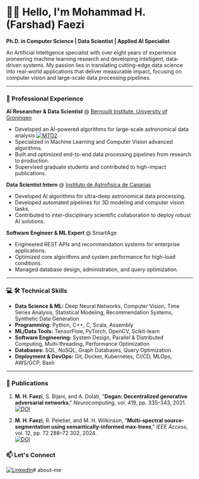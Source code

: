 # 👋🏽 Hello, I'm Mohammad H. (Farshad) Faezi

**Ph.D. in Computer Science | Data Scientist | Applied AI Specialist**

An Artificial Intelligence specialist with over eight years of experience pioneering machine learning research and developing intelligent, data-driven systems. My passion lies in translating cutting-edge data science into real-world applications that deliver measurable impact, focusing on computer vision and large-scale data processing pipelines.

---

### 🚀 Professional Experience

**AI Researcher & Data Scientist** @ [Bernoulli Institute, University of Groningen](https://www.rug.nl/research/fse/themes/dssc/about-dssc/research-profiles/research-profile-mohammed-faezi?lang=en)
- Developed an AI-powered algorithms for large-scale astronomical data analysis [![MTO2](https://img.shields.io/badge/📡-MTO2-purple?style=for-the-badge&logo=github)](https://github.com/m-faezi/MTO2).
- Specialized in Machine Learning and Computer Vision advanced algorithms. 
- Built and optimized end-to-end data processing pipelines from research to production.
- Supervised graduate students and contributed to high-impact publications.

**Data Scientist Intern** @ [Instituto de Astrofísica de Canarias](https://www.iac.es/)
- Developed AI algorithms for ultra-deep astronomical data processing.
- Developed automated pipelines for 3D modeling and computer vision tasks.
- Contributed to inter-disciplinary scientific collaboration to deploy robust AI solutions.

**Software Engineer & ML Expert** @ SmartAge
- Engineered REST APIs and recommendation systems for enterprise applications.
- Optimized core algorithms and system performance for high-load conditions.
- Managed database design, administration, and query optimization.

---

### 💻 🛠️ Technical Skills

- **Data Science & ML:** Deep Neural Networks, Computer Vision, Time Series Analysis, Statistical Modeling, Recommendation Systems, Synthetic Data Generation
- **Programming:** Python, C++, C, Scala, Assembly
- **ML/Data Tools:** TensorFlow, PyTorch, OpenCV, Scikit-learn
- **Software Engineering:** System Design, Parallel & Distributed Computing, Multi-threading, Performance Optimization
- **Databases:** SQL, NoSQL, Graph Databases, Query Optimization
- **Deployment & DevOps:** Git, Docker, Kubernetes, CI/CD, MLOps, AWS/GCP, Bash

---


### 📄 Publications

1.  **M. H. Faezi**, S. Bijani, and A. Dolati, "**Degan: Decentralized generative adversarial networks**," *Neurocomputing*, vol. 419, pp. 335–343, 2021.  
    [![DOI](https://img.shields.io/badge/DOI-10.1016/j.neucom.2020.07.089-blue.svg)](https://doi.org/10.1016/j.neucom.2020.07.089)

2.  **M. H. Faezi**, R. Peletier, and M. H. Wilkinson, "**Multi-spectral source-segmentation using semantically-informed max-trees**," *IEEE Access*, vol. 12, pp. 72 288–72 302, 2024.  
    [![DOI](https://img.shields.io/badge/DOI-10.1109/ACCESS.2024.3403309-blue.svg)](https://doi.org/10.1109/ACCESS.2024.3403309)


### 📫 Let's Connect

[![LinkedIn](https://img.shields.io/badge/LinkedIn-0077B5?style=for-the-badge&logo=linkedin&logoColor=white)](https://www.linkedin.com/in/mohammad-hashem-faezi/)# about-me
